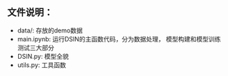 ## 文件说明：

* data/:  存放的demo数据
* main.ipynb: 运行DSIN的主函数代码，分为数据处理， 模型构建和模型训练测试三大部分
* DSIN.py: 模型全貌
* utils.py: 工具函数